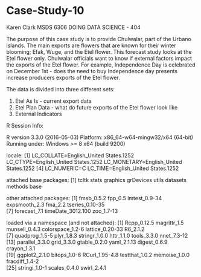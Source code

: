 # Case-Study-10
Karen Clark
MSDS 6306 DOING DATA SCIENCE - 404

The purpose of this case study is to provide Chulwalar, part of the Urbano islands.  The main exports are flowers that are known for their winter blooming; Efak, Wuge, and the Etel flower.  This forecast study looks at the Etel flower only.   Chulwalar officials want to know if external factors impact the exports of the Etel flower.  For example, Independence Day is celebrated on December 1st - does the need to buy Independence day presents increase producers exports of the Etel flower.  

The data is divided into three different sets:

1. Etel As Is - current export data
2. Etel Plan Data - what do future exports of the Etel flower look like
3. External Indicators




























R Session Info:

R version 3.3.0 (2016-05-03)
Platform: x86_64-w64-mingw32/x64 (64-bit)
Running under: Windows >= 8 x64 (build 9200)

locale:
[1] LC_COLLATE=English_United States.1252  LC_CTYPE=English_United States.1252    LC_MONETARY=English_United States.1252
[4] LC_NUMERIC=C                           LC_TIME=English_United States.1252    

attached base packages:
[1] tcltk     stats     graphics  grDevices utils     datasets  methods   base     

other attached packages:
[1] fmsb_0.5.2        fpp_0.5           lmtest_0.9-34     expsmooth_2.3     fma_2.2           tseries_0.10-35  
[7] forecast_7.1      timeDate_3012.100 zoo_1.7-13       

loaded via a namespace (and not attached):
 [1] Rcpp_0.12.5      magrittr_1.5     munsell_0.4.3    colorspace_1.2-6 lattice_0.20-33  R6_2.1.2        
 [7] quadprog_1.5-5   plyr_1.8.3       stringr_1.0.0    httr_1.1.0       tools_3.3.0      nnet_7.3-12     
[13] parallel_3.3.0   grid_3.3.0       gtable_0.2.0     yaml_2.1.13      digest_0.6.9     crayon_1.3.1    
[19] ggplot2_2.1.0    bitops_1.0-6     RCurl_1.95-4.8   testthat_1.0.2   memoise_1.0.0    fracdiff_1.4-2  
[25] stringi_1.0-1    scales_0.4.0     swirl_2.4.1  
